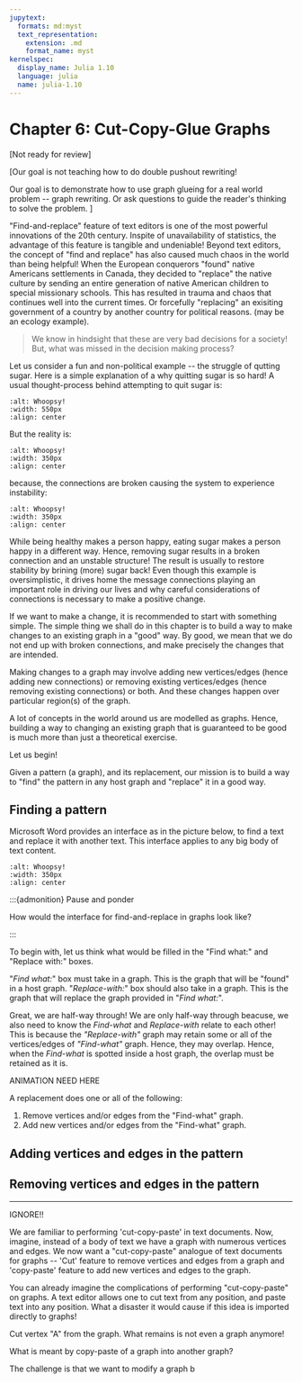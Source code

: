 ```yaml
---
jupytext:
  formats: md:myst
  text_representation:
    extension: .md
    format_name: myst
kernelspec:
  display_name: Julia 1.10
  language: julia
  name: julia-1.10
---
```


# Chapter 6: Cut-Copy-Glue Graphs

[Not ready for review]

[Our goal is not teaching how to do double pushout rewriting! 

Our goal is to demonstrate how to use graph glueing for a real world problem -- graph rewriting. Or ask questions to guide the reader's thinking to solve the problem. ]


"Find-and-replace" feature of text editors is one of the most powerful innovations of the 20th century. Inspite of unavailability of statistics, the advantage of this feature is tangible and undeniable! Beyond text editors, the concept of "find and replace" has also caused much chaos in the world than being helpful! When the European conquerors "found" native Americans settlements in Canada, they decided to "replace" the native culture by sending an entire generation of native American children to special missionary schools. This has resulted in trauma and chaos that continues well into the current times. Or forcefully "replacing" an exisiting government of a country by another country for political reasons. (may be an ecology example).  

> We know in hindsight that these are very bad decisions for a society! But, what was missed in the decision making process? 

Let us consider a fun and non-political example -- the struggle of qutting sugar. Here is a simple explanation of a why quitting sugar is so hard! A usual thought-process behind attempting to quit sugar is: 

```{image} assets/Ch4/quit-sugar-1.png
:alt: Whoopsy!
:width: 550px
:align: center
```

But the reality is: 

```{image} assets/Ch4/quit-sugar-2.png
:alt: Whoopsy!
:width: 350px
:align: center
```

because, the connections are broken causing the system to experience instability: 

```{image} assets/Ch4/quit-sugar-3.png
:alt: Whoopsy!
:width: 350px
:align: center
```

While being healthy makes a person happy, eating sugar makes a person happy in a different way. Hence, removing sugar results in a broken connection and an unstable structure! The result is usually to restore stability by brining (more) sugar back! Even though this example is oversimplistic, it drives home the message connections playing an important role in driving our lives and why careful considerations of connections is necessary to make a positive change. 

If we want to make a change, it is recommended to start with something simple. The simple thing we shall do in this chapter is to build a way to make changes to an existing graph in a "good" way. By good, we mean that we do not end up with broken connections, and make precisely the changes that are intended. 

Making changes to a graph may involve adding new vertices/edges (hence adding new connections) or removing existing vertices/edges (hence removing existing connections) or both. And these changes happen over particular region(s) of the graph.

A lot of concepts in the world around us are modelled as graphs. Hence, building a way to changing an existing graph that is guaranteed to be good is much more than just a theoretical exercise.

Let us begin! 

Given a pattern (a graph), and its replacement, our mission is to build a way to "find" the pattern in any host graph and "replace" it in a good way. 

## Finding a pattern 

Microsoft Word provides an interface as in the picture below, to find a text and replace it with another text. This interface applies to any big body of text content. 

```{image} assets/Ch4/find-and-replace.png
:alt: Whoopsy!
:width: 350px
:align: center
```

:::{admonition} Pause and ponder

How would the interface for find-and-replace in graphs look like? 

:::

To begin with, let us think what would be filled in the "Find what:" and "Replace with:" boxes. 

"*Find what:*" box must take in a graph. This is the graph that will be "found" in a host graph. "*Replace-with:*" box should also take in a graph. This is the graph that will replace the graph provided in "*Find what:*". 

Great, we are half-way through! We are only half-way through beacuse, we also need to know the *Find-what* and *Replace-with* relate to each other! This is because the *"Replace-with"* graph may retain some or all of the vertices/edges of *"Find-what"* graph. Hence, they may overlap. Hence, when the *Find-what* is spotted inside a host graph, the overlap must be retained as it is. 

ANIMATION NEED HERE

A replacement does one or all of the following:

1. Remove vertices and/or edges from the "Find-what" graph. 
2. Add new vertices and/or edges from the "Find-what" graph. 




## Adding vertices and edges in the pattern



## Removing vertices and edges in the pattern





----------
IGNORE!!

We are familiar to performing 'cut-copy-paste' in text documents. Now, imagine, instead of a body of text we have a graph with numerous vertices and edges. We now want a "cut-copy-paste" analogue of text documents for graphs -- 'Cut' feature to remove vertices and edges from a graph and 'copy-paste' feature to add new vertices and edges to the graph. 

You can already imagine the complications of performing "cut-copy-paste" on graphs. A text editor allows one to cut text from any position, and paste text into any position. What a disaster it would cause if this idea is imported directly to graphs!

Cut vertex "A" from the graph. What remains is not even a graph anymore! 




What is meant by copy-paste of a graph into another graph? 

The challenge is that we want to modify a graph b 